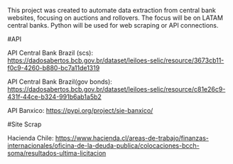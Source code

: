 This project was created to automate data extraction from central bank websites, focusing on auctions and rollovers.
The focus will be on LATAM central banks.
Python will be used for web scraping or API connections.

#API

API Central Bank Brazil (scs): https://dadosabertos.bcb.gov.br/dataset/leiloes-selic/resource/3673cb11-f0c9-4260-b880-bc7a11de1319

API Central Bank Brazil(gov bonds): https://dadosabertos.bcb.gov.br/dataset/leiloes-selic/resource/c81e26c9-431f-44ce-b324-991b6ab1a5b2

API Banxico: https://pypi.org/project/sie-banxico/

#Site Scrap

Hacienda Chile: https://www.hacienda.cl/areas-de-trabajo/finanzas-internacionales/oficina-de-la-deuda-publica/colocaciones-bcch-soma/resultados-ultima-licitacion
